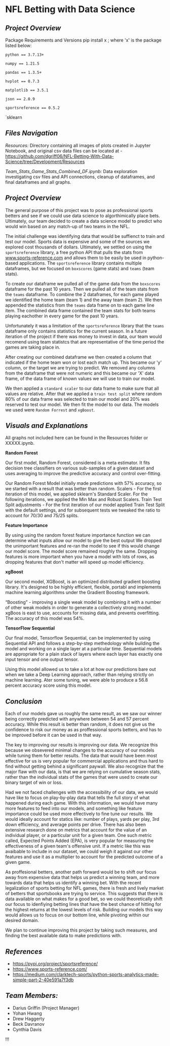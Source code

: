 # NFL Betting with Data Science

## *Project Overview*
Package Requirements and Versions
pip install x ; where 'x' is the package listed below:


`python == 3.7.13+`

`numpy == 1.21.5`

`pandas == 1.3.5+`

`hvplot == 0.7.3`

`matplotlib == 3.5.1`

`json == 2.0.9`

`sportsreference == 0.5.2`

`sklearn


## *Files Navigation*

*Resources:* 
Directory containing all images of plots created in Jupyter Notebook, and original csv data files can be located at - https://github.com/dgriff06/NFL-Betting-With-Data-Science/tree/Development/Resources

*Team_Stats_Game_Stats_Combined_DF.ipynb:* 
Data exploration investigating csv files and API connections, cleanup of dataframes, and final dataframes and all graphs.

## *Project Overview*

The general purpose of this project was to pose as professional sports betters and see if we could use data science to algorthimically place bets. Ultimately, our team decided to create a data science model to predict who would win based on any match-up of two teams in the NFL. 

The initial challenge was identifying data that would be suffienct to train and test our model. Sports data is expensive and some of the sources we explored cost thousands of dollars. Ultimately, we settled on using the `sportsreference` library, a free python API that pulls the stats from www.sports-reference.com and allows them to be easily be used in python-based applications. The `sportsreference` library contains multiple dataframes, but we focused on `boxscores` (game stats) and `teams` (team stats). 

To create our dataframe we pulled all of the game data from the `boxscores` dataframe for the past 10 years. Then we pulled all of the team stats from the `teams` dataframe. To combine the 2 dataframes, for each game played we identified the home team (team 1) and the away team (team 2). We then appended the statistics from the `teams` data frame on to each game line item. The combined data frame contained the team stats for both teams playing eachother in every game for the past 10 years. 

Unfortunately it was a limitation of the `sportsreference` library that the `teams` dataframe only contains statistics for the current season. In a future iteration of the project if there was money to invest in data, our team would recomend using team statistcs that are representative of the time period the games are taking place in.  

After creating our combined dataframe we then created a column that indicated if the home team won or lost each match up. This became our 'y' column, or the target we are trying to predict. We removed any columns from the dataframe that were not numeric and this became our 'X' data frame, of the data frame of known values we will use to train our model. 

We then applied a `standard scaler` to our data frame to make sure that all values are relative. After that we applied a `train test split` where random 80% of our data frame was selected to train our model and 20% was reserved to test our model. We then fit the model to our data. The models we used were `Random Forrest` and `xgBoost`. 

## *Visuals and Explanations*

All graphs not included here can be found in the Resources folder or XXXXX.ipynb.

**Random Forest**

Our first model, Random Forest, considered is a meta estimator. It fits decision tree classifiers on various sub-samples of a given dataset and uses averaging to improve the predictive accuracy and control over-fitting. 

Our Random Forest Model initially made predictions with 57% accuracy, so we started with a result that was better than random.
Scalers - For the first iteration of this model, we applied sklearn's Standard Scaler. For the following iterations, we applied the Min Max and Robust Scalers. 
Train Test Split adjustments - For the first iteration of our model applied Train Test Split with the default settings, and for subsequent tests we  tweaked the ratio to account for 70/30 and 75/25 splits.

 **Feature Importance**

By using using the random forest feature importance function we can determine what inputs allow our model to give the best output
We dropped the unimportant features and re-ran the model to see if this would change our model score. 
The model score remained roughly the same. Dropping features is more important when you have a model with lots of rows, as dropping features that don't matter will speed up model efficiency. 

**xgBoost**

Our second model, XGBoost, is an optimized distributed gradient boosting library. It's designed to be highly efficient, flexible, portabl and implements machine learning algorithms under the Gradient Boosting framework.

“Boosting” - improving a single weak model by combining it with a number of other weak models in order to generate a collectively strong model. xgBoos is east to use, accounts for missing data, and prevents overfitting. The accuracy of this model was 54%. 

**TensorFlow Sequential**

Our final model, Tensorflow Sequential, can be implemented by using Sequential API and follows a step-by-step methedology while building the model and working on a single layer at a particular time. Sequential models are appropriate for a plain stack of layers where each layer has exactly one input tensor and one output tensor. 

Using this model allowed us to take a lot at how our predictions bare out when we take a Deep Learning approach, rather than relying strictly on machine learning. Ater some tuning, we were able to produce a 56.8 percent accuracy score using this model. 


## *Conclusion*

Each of our models gave us roughly the same result, as we saw our winner being correctly predicted with anywhere between 54 and 57 percent accuracy. While this result is better than random, it does not give us the confidence to risk our money as as proffessional sports betters, and has to be improved before it can be used in that way. 

The key to improving our results is improving our data. We recognize this because we obsevered minimal changes to the accuracy of our models while tuning them for better results. The data that would have been most effective for us is very popular for commercial applications and thus hard to find without getting behind a significant paywall. We also recognize that the major flaw with our data, is that we are relying on cumulative season stats, rather than the individual stats of the games that were used to create our binary target of win or loss.

Had we not faced challenges with the accessibility of our data, we would have like to focus on play-by-play data that tells the full story of what happened during each game. With this information, we would have many more features to feed into our models, and something like feature importance could be used more effectively to fine tune our results. We would ideally account for statics like: number of plays, yards per play, 3rd down efficiency, and average points per drive. There has also been extensive research done on metrics that account for the value of an individual player, or a particular unit for a given team. One such metric called, Expected Points Added (EPA), is very popular for measuring the effectiveness of a given team's offensive unit. If a metric like this was avaibable to include in our dataset, we could weigh it against our other features and use it as a multiplier to account for the predicted outcome of a given game. 

As proffesional betters, another path forward would be to shift our focus away from expensive data that helps us predict a winning team, and more towards data that helps us identify a winning bet. With the recent legalization of sports betting for NFL games, there is fresh and lively market of betters that sportsbooks are trying to service. This suggests that there is data available on what makes for a good bet, so we could theoretically shift our focus to idenfiying betting lines that have the best chance of hitting for the highest returns at the lowest levels of risk. Building our models this way would allows us to focus on our bottom line, while pivoting within our desired domain.

We plan to continue improving this project by taking such measures, and finding the best available data to make predictions with. 

## *References*
- https://pypi.org/project/sportsreference/
- https://www.sports-reference.com/
- https://medium.com/clarktech-sports/python-sports-analytics-made-simple-part-2-40e591a7f3db


## *Team Members:*
- Darius Griffin (Project Manager)
- Yohan Hwang
- Drew Haggerty
- Beck Davranov
- Cynthia Davis

!!!